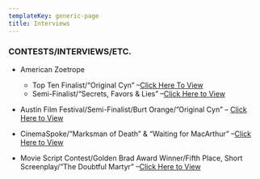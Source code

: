 ```yaml
---
templateKey: generic-page
title: Interviews
---
```

### CONTESTS/INTERVIEWS/ETC.

* American Zoetrope

  * Top Ten Finalist/“Original Cyn” –[Click Here To View](http://www.filmmakers.com/news/contests/article_828.shtml)
  * Semi-Finalist/“Secrets, Favors & Lies” –[Click Here to View](http://www.zoetrope.com/contests/index.cgi?show=res2)
* Austin Film Festival/Semi-Finalist/Burt Orange/”Original Cyn” – [Click Here to View](http://messageboard.donedealpro.com/boards/archive/index.php/t-14243.html)
* CinemaSpoke/“Marksman of Death” & “Waiting for MacArthur” –[Click Here to View](https://www.facebook.com/note.php?note_id=258538657522688)
* Movie Script Contest/Golden Brad Award Winner/Fifth Place, Short Screenplay/”The Doubtful Martyr” –[Click Here to View](http://moviescriptcontest.com/winners/short_winners_08/5thplaceshort.html)
